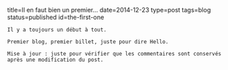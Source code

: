 title=Il en faut bien un premier...
date=2014-12-23
type=post
tags=blog
status=published
id=the-first-one
~~~~~~
Il y a toujours un début à tout.

Premier blog, premier billet, juste pour dire Hello.

Mise à jour : juste pour vérifier que les commentaires sont conservés après une modification du post.